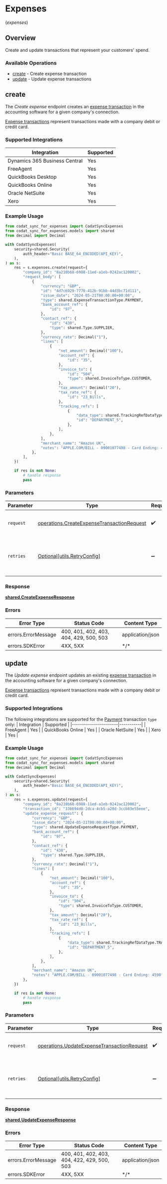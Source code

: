 # Expenses
(*expenses*)

## Overview

Create and update transactions that represent your customers' spend.

### Available Operations

* [create](#create) - Create expense transaction
* [update](#update) - Update expense transactions

## create

The *Create expense* endpoint creates an [expense transaction](https://docs.codat.io/sync-for-expenses-api#/schemas/ExpenseTransaction) in the accounting software for a given company's connection. 

[Expense transactions](https://docs.codat.io/sync-for-expenses-api#/schemas/ExpenseTransaction) represent transactions made with a company debit or credit card. 

### Supported Integrations

| Integration                   | Supported |
|-------------------------------|-----------|
| Dynamics 365 Business Central | Yes       |
| FreeAgent                     | Yes       |
| QuickBooks Desktop            | Yes       |
| QuickBooks Online             | Yes       |
| Oracle NetSuite               | Yes       |
| Xero                          | Yes       |

### Example Usage

```python
from codat_sync_for_expenses import CodatSyncExpenses
from codat_sync_for_expenses.models import shared
from decimal import Decimal

with CodatSyncExpenses(
    security=shared.Security(
        auth_header="Basic BASE_64_ENCODED(API_KEY)",
    ),
) as s:
    res = s.expenses.create(request={
        "company_id": "8a210b68-6988-11ed-a1eb-0242ac120002",
        "request_body": [
            {
                "currency": "GBP",
                "id": "4d7c6929-7770-412b-91bb-44d3bc71d111",
                "issue_date": "2024-05-21T00:00:00+00:00",
                "type": shared.ExpenseTransactionType.PAYMENT,
                "bank_account_ref": {
                    "id": "97",
                },
                "contact_ref": {
                    "id": "430",
                    "type": shared.Type.SUPPLIER,
                },
                "currency_rate": Decimal("1"),
                "lines": [
                    {
                        "net_amount": Decimal("100"),
                        "account_ref": {
                            "id": "35",
                        },
                        "invoice_to": {
                            "id": "504",
                            "type": shared.InvoiceToType.CUSTOMER,
                        },
                        "tax_amount": Decimal("20"),
                        "tax_rate_ref": {
                            "id": "23_Bills",
                        },
                        "tracking_refs": [
                            {
                                "data_type": shared.TrackingRefDataType.TRACKING_CATEGORIES,
                                "id": "DEPARTMENT_5",
                            },
                        ],
                    },
                ],
                "merchant_name": "Amazon UK",
                "notes": "APPLE.COM/BILL - 09001077498 - Card Ending: 4590",
            },
        ],
    })

    if res is not None:
        # handle response
        pass

```

### Parameters

| Parameter                                                                                                | Type                                                                                                     | Required                                                                                                 | Description                                                                                              |
| -------------------------------------------------------------------------------------------------------- | -------------------------------------------------------------------------------------------------------- | -------------------------------------------------------------------------------------------------------- | -------------------------------------------------------------------------------------------------------- |
| `request`                                                                                                | [operations.CreateExpenseTransactionRequest](../../models/operations/createexpensetransactionrequest.md) | :heavy_check_mark:                                                                                       | The request object to use for the request.                                                               |
| `retries`                                                                                                | [Optional[utils.RetryConfig]](../../models/utils/retryconfig.md)                                         | :heavy_minus_sign:                                                                                       | Configuration to override the default retry behavior of the client.                                      |

### Response

**[shared.CreateExpenseResponse](../../models/shared/createexpenseresponse.md)**

### Errors

| Error Type                             | Status Code                            | Content Type                           |
| -------------------------------------- | -------------------------------------- | -------------------------------------- |
| errors.ErrorMessage                    | 400, 401, 402, 403, 404, 429, 500, 503 | application/json                       |
| errors.SDKError                        | 4XX, 5XX                               | \*/\*                                  |

## update

The *Update expense* endpoint updates an existing [expense transaction](https://docs.codat.io/sync-for-expenses-api#/schemas/UpdateExpenseRequest) in the accounting software for a given company's connection. 

[Expense transactions](https://docs.codat.io/sync-for-expenses-api#/schemas/UpdateExpenseRequest) represent transactions made with a company debit or credit card. 

### Supported Integrations
The following integrations are supported for the [Payment](https://docs.codat.io/expenses/sync-process/expense-transactions#transaction-types) transaction `type` only: 
| Integration           | Supported |
|-----------------------|-----------|
| FreeAgent             | Yes       |
| QuickBooks Online     | Yes       |
| Oracle NetSuite       | Yes       |
| Xero                  | Yes       |

### Example Usage

```python
from codat_sync_for_expenses import CodatSyncExpenses
from codat_sync_for_expenses.models import shared
from decimal import Decimal

with CodatSyncExpenses(
    security=shared.Security(
        auth_header="Basic BASE_64_ENCODED(API_KEY)",
    ),
) as s:
    res = s.expenses.update(request={
        "company_id": "8a210b68-6988-11ed-a1eb-0242ac120002",
        "transaction_id": "336694d8-2dca-4cb5-a28d-3ccb83e55eee",
        "update_expense_request": {
            "currency": "GBP",
            "issue_date": "2024-05-21T00:00:00+00:00",
            "type": shared.UpdateExpenseRequestType.PAYMENT,
            "bank_account_ref": {
                "id": "97",
            },
            "contact_ref": {
                "id": "430",
                "type": shared.Type.SUPPLIER,
            },
            "currency_rate": Decimal("1"),
            "lines": [
                {
                    "net_amount": Decimal("100"),
                    "account_ref": {
                        "id": "35",
                    },
                    "invoice_to": {
                        "id": "504",
                        "type": shared.InvoiceToType.CUSTOMER,
                    },
                    "tax_amount": Decimal("20"),
                    "tax_rate_ref": {
                        "id": "23_Bills",
                    },
                    "tracking_refs": [
                        {
                            "data_type": shared.TrackingRefDataType.TRACKING_CATEGORIES,
                            "id": "DEPARTMENT_5",
                        },
                    ],
                },
            ],
            "merchant_name": "Amazon UK",
            "notes": "APPLE.COM/BILL - 09001077498 - Card Ending: 4590",
        },
    })

    if res is not None:
        # handle response
        pass

```

### Parameters

| Parameter                                                                                                | Type                                                                                                     | Required                                                                                                 | Description                                                                                              |
| -------------------------------------------------------------------------------------------------------- | -------------------------------------------------------------------------------------------------------- | -------------------------------------------------------------------------------------------------------- | -------------------------------------------------------------------------------------------------------- |
| `request`                                                                                                | [operations.UpdateExpenseTransactionRequest](../../models/operations/updateexpensetransactionrequest.md) | :heavy_check_mark:                                                                                       | The request object to use for the request.                                                               |
| `retries`                                                                                                | [Optional[utils.RetryConfig]](../../models/utils/retryconfig.md)                                         | :heavy_minus_sign:                                                                                       | Configuration to override the default retry behavior of the client.                                      |

### Response

**[shared.UpdateExpenseResponse](../../models/shared/updateexpenseresponse.md)**

### Errors

| Error Type                                  | Status Code                                 | Content Type                                |
| ------------------------------------------- | ------------------------------------------- | ------------------------------------------- |
| errors.ErrorMessage                         | 400, 401, 402, 403, 404, 422, 429, 500, 503 | application/json                            |
| errors.SDKError                             | 4XX, 5XX                                    | \*/\*                                       |